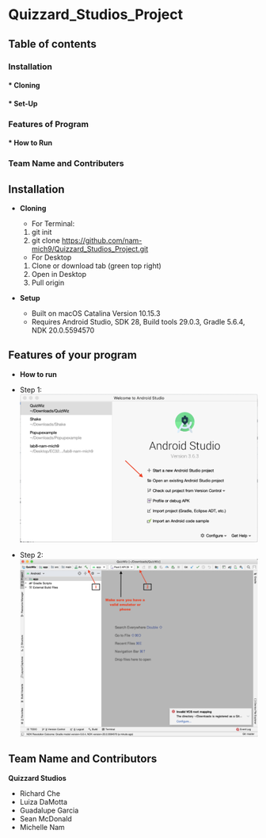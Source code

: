 # Quizzard_Studios_Project

## Table of contents
 ### Installation
  ####  * Cloning
  ####  * Set-Up
 ### Features of Program
  ####  * How to Run
 ### Team Name and Contributers


## Installation
* **Cloning**
  * For Terminal:
  1. git init
  2. git clone https://github.com/nam-mich9/Quizzard_Studios_Project.git
  
  
  * For Desktop
  1. Clone or download tab (green top right)
  2. Open in Desktop
  3. Pull origin

* **Setup**
  * Built on macOS Catalina Version 10.15.3
  * Requires Android Studio, SDK 28, Build tools 29.0.3, Gradle 5.6.4, NDK 20.0.5594570

## Features of your program
* **How to run**
 * Step 1:
![Image of Step 1](https://github.com/nam-mich9/Quizzard_Studios_Project/blob/master/Step%201.png)

 * Step 2:
![Image of Step 2](https://github.com/nam-mich9/Quizzard_Studios_Project/blob/master/Step%202.png)


## Team Name and Contributors
**Quizzard Studios**
 * Richard Che
 * Luiza DaMotta
 * Guadalupe Garcia
 * Sean McDonald
 * Michelle Nam
  


